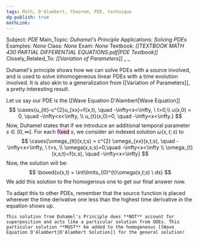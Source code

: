 ```yaml
---
tags: Math, D'Alambert, theorem, PDE, technique
dg-publish: true
mathLink: 
---
```

Subject: _PDE_
Main\_Topic: _Duhamel's Principle_
Applications: _Solving PDEs_
Examples: _None_
Class: _None_
Exam: _None_
Textbook: _[[TEXTBOOK MATH 430 PARTIAL DIFFERENTIAL EQUATIONS.pdf|PDE Textbook]]_
Closely\_Related\_To: _[[Variation of Parameters]]_
_
_

Duhamel's principle shows how we can solve PDEs with a source involved, and is used to solve inhomogeneous linear PDEs with a time evolution involved. It is also akin to a generalization from [[Variation of Parameters]], a pretty interesting result.

Let us say our PDE is the [[Wave Equation D'Alambert|Wave Equation]] 
$$
\cases{u_{tt}-c^{2}u_{xx}=f(x,t), \quad -\infty<x<\infty, \ t>0,\\
u(x,0) = 0, \quad -\infty<x<\infty, \\
u_{t}(x,0)=0, \quad -\infty<x<\infty.}
$$
Now, Duhamel states that if we introduce an additional temporal parameter $s \in [0,\infty]$. For each <mark style="background: #FFB8EBA6;">fixed</mark>  $s$, we consider an indexed solution $\omega(x, t;s)$ to
$$
\cases{\omega_{tt}(x,t;s) = c^{2} \omega_{xx}(x,t;s), \quad -\infty<x<\infty, \ t>s, \\
\omega(x,s;s)=0,\quad -\infty<x<\infty \\
\omega_{t}(x,s;t)=f(x,s), \quad -\infty<x<\infty}
$$
Now, the solution will be:
$$
\boxed{u(x,t) = \int\limits_{0}^{t}\omega(x,t;s) \ ds}
$$
We add this solution to the homogenous one to get our final answer now.

To adapt this to other PDEs, remember that the source function is placed wherever the time derivative one less than the highest time derivative in the equation shows up.

```ad-warning
This solution from Duhamel's Principle does **NOT** account for superposition and acts like a particular solution from ODEs. This particular solution **MUST** be added to the homogeneous [[Wave Equation D'Alambert|D'Alambert Solution]] for the general solution!
```